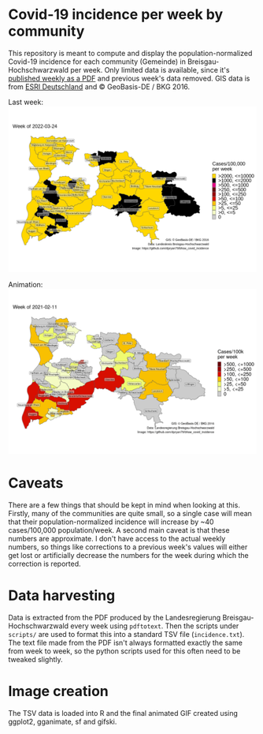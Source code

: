 # Covid-19 incidence per week by community

This repository is meant to compute and display the population-normalized Covid-19 incidence for each community (Gemeinde) in Breisgau-Hochschwarzwald per week. Only limited data is available, since it's [published weekly as a PDF](https://www.breisgau-hochschwarzwald.de/pb/Breisgau-Hochschwarzwald/Start/Service+_+Verwaltung/Corona-Virus.html) and previous week's data removed. GIS data is from [ESRI Deutschland](https://opendata-esri-de.opendata.arcgis.com/) and © GeoBasis-DE / BKG 2016.

Last week:
![Last Week](https://github.com/dpryan79/bhsw_covid_incidence/raw/main/lastWeek.png)

Animation:
![Animated map](https://github.com/dpryan79/bhsw_covid_incidence/raw/main/animation.gif)

# Caveats

There are a few things that should be kept in mind when looking at this. Firstly, many of the communities are quite small, so a single case will mean that their population-normalized incidence will increase by ~40 cases/100,000 population/week. A second main caveat is that these numbers are approximate. I don't have access to the actual weekly numbers, so things like corrections to a previous week's values will either get lost or artificially decrease the numbers for the week during which the correction is reported.

# Data harvesting

Data is extracted from the PDF produced by the Landesregierung Breisgau-Hochschwarzwald every week using `pdftotext`. Then the scripts under `scripts/` are used to format this into a standard TSV file (`incidence.txt`). The text file made from the PDF isn't always formatted exactly the same from week to week, so the python scripts used for this often need to be tweaked slightly.

# Image creation

The TSV data is loaded into R and the final animated GIF created using ggplot2, gganimate, sf and gifski.
